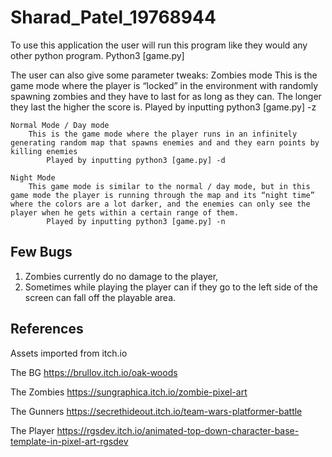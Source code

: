 # Sharad_Patel_19768944

To use this application the user will run this program like they would any other python program. 
    Python3 [game.py]

The user can also give some parameter tweaks:
    Zombies mode
        This is the game mode where the player is “locked” in the environment with randomly spawning zombies and they have to last for as long as they can. 
        The longer they last the higher the score is. 
            Played by inputting python3 [game.py] -z
    
    Normal Mode / Day mode
        This is the game mode where the player runs in an infinitely generating random map that spawns enemies and and they earn points by killing enemies
            Played by inputting python3 [game.py] -d 
    
    Night Mode
        This game mode is similar to the normal / day mode, but in this game mode the player is running through the map and its “night time” where the colors are a lot darker, and the enemies can only see the player when he gets within a certain range of them. 
            Played by inputting python3 [game.py] -n 

## Few Bugs

1. Zombies currently do no damage to the player, 
2. Sometimes while playing the player can if they go to the left side of the screen can fall off the playable area. 


## References

Assets imported from
    itch.io

The BG
    https://brullov.itch.io/oak-woods

The Zombies
    https://sungraphica.itch.io/zombie-pixel-art

The Gunners 
    https://secrethideout.itch.io/team-wars-platformer-battle

The Player
    https://rgsdev.itch.io/animated-top-down-character-base-template-in-pixel-art-rgsdev
    